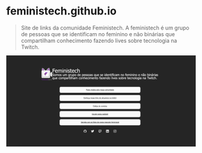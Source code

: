 # feministech.github.io

> Site de links da comunidade Feministech. A feministech é um grupo de pessoas que se identificam no feminino e não binárias que compartilham conhecimento fazendo lives sobre tecnologia na Twitch.

![Screenshot do projeto](img/screenshot.png)

